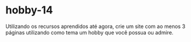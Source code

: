 # hobby-14
Utilizando os recursos aprendidos até agora, crie um site com ao menos 3 páginas utilizando como tema um hobby que você possua ou admire.
